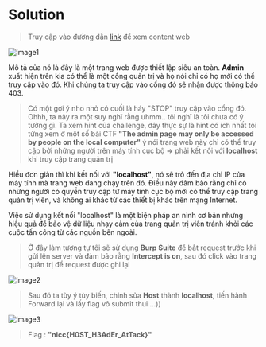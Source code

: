 # Solution

> Truy cập vào đường dẫn [link](https://nicc-hostile-takeover.chals.io/) để xem content web

![image1](https://live.staticflickr.com/65535/52749806867_83bb346e74_b.jpg)

Mô tả của nó là đây là một trang web được thiết lập siêu an toàn. **Admin** xuất hiện trên kia có thể là một cổng quản trị và họ nói chỉ có họ mới có thể truy cập vào đó. Khi chúng ta truy cập vào cổng đó sẽ nhận được thông báo 403.

> Có một gợi ý nho nhỏ có cuối là háy "STOP" truy cập vào cổng đó. Ohhh, ta nảy ra một suy nghĩ rằng uhmm.. tôi nghĩ là tôi chưa có ý tưởng gì. Ta xem hint của challenge, đây thực sự là hint có ích nhất tôi từng xem ở một số bài CTF **"The admin page may only be accessed by people on the local computer"** ý nói trang web này chỉ có thể truy cập bởi những người trên máy tính cục bộ => phải kết nối với **localhost** khi truy cập trang quản trị

Hiểu đơn giản thì khi kết nối với **"localhost"**, nó sẽ trỏ đến địa chỉ IP của máy tính mà trang web đang chạy trên đó. Điều này đảm bảo rằng chỉ có những người có quyền truy cập từ máy tính cục bộ mới có thể truy cập trang quản trị viên, và không ai khác từ các thiết bị khác trên mạng Internet.

Việc sử dụng kết nối "localhost" là một biện pháp an ninh cơ bản nhưng hiệu quả để bảo vệ dữ liệu nhạy cảm của trang quản trị viên tránh khỏi các cuộc tấn công từ các nguồn bên ngoài.

> Ở đây làm tương tự tôi sẽ sử dụng **Burp Suite** để bắt request trước khi gửi lên server và đảm bảo rằng **Intercept is on**, sau đó click vào trang quản trị để request được ghi lại

![image2](https://live.staticflickr.com/65535/52749822707_22b2ae2b81_w.jpg)

> Sau đó ta tùy ý tùy biến, chỉnh sửa **Host** thành **localhost**, tiến hành Forward lại và lấy flag vô submit thui ...))

![image3](https://live.staticflickr.com/65535/52750769820_0b955b6cc9.jpg)

> Flag : **"nicc{H0ST_H3AdEr_AtTack}"**
